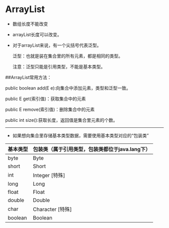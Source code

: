 # ArrayList
- 数组长度不能改变
- arrayList长度可以改变。

- 对于arrayList来说，有一个尖括号<E>代表泛型。

    泛型：也就是装在集合里的所有元素，都是相同的类型。
    
    注意：泛型只能是引用类型，不能是基本类型。
    
##ArrayList常用方法：

public boolean add(E e):向集合中添加元素，类型和泛型一致。

public E get(索引值)：获取集合中的元素

public E remove(索引值)：删除集合中的元素

public int size():获取长度，返回值是集合里元素的个数。

---
- 如果想向集合里存储基本类型数据，需要使用基本类型对应的“包装类”



|  基本类型   | 包装类（属于引用类型，包装类都位于java.lang下）  |
|  ----  | ----  |
| byte  | Byte |
| short  | Short |
| int  | Integer [特殊] |
| long  | Long |
| float  | Float |
| double  | Double |
| char  | Character   [特殊] |
| boolean  | Boolean |
